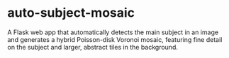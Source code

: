 # auto-subject-mosaic
A Flask web app that automatically detects the main subject in an image and generates a hybrid Poisson-disk Voronoi mosaic, featuring fine detail on the subject and larger, abstract tiles in the background.

